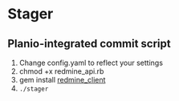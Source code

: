 Stager
==================
Planio-integrated commit script
-------------------------------

1.  Change config.yaml to reflect your settings
2.  chmod +x redmine_api.rb
3.  gem install [redmine_client](https://github.com/edavis10/redmine_client)
4.  `./stager`
